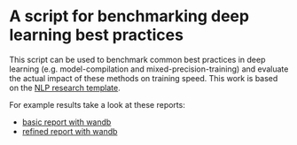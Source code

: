 # A script for benchmarking deep learning best practices

This script can be used to benchmark common best practices in deep learning (e.g. model-compilation and mixed-precision-training) and evaluate the actual impact of these methods on training speed. This work is based on the [NLP research template](https://github.com/konstantinjdobler/nlp-research-template).

For example results take a look at these reports:
* [basic report with wandb](https://api.wandb.ai/links/nlp_benchmarks/61y8sxqu)
* [refined report with wandb](https://api.wandb.ai/links/nlp_benchmarks/p9dltkjf)

